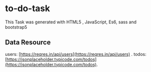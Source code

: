 # to-do-task
This Task was generated with HTML5 , JavaScript, Es6, sass and bootstrap5

## Data Resource
users: [https://reqres.in/api/users](https://reqres.in/api/users) .
todos: [https://jsonplaceholder.typicode.com/todos](https://jsonplaceholder.typicode.com/todos).
